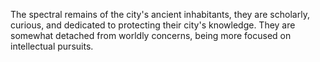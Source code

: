 The spectral remains of the city's ancient inhabitants, they are scholarly, curious, and dedicated to protecting their city's knowledge. They are somewhat detached from worldly concerns, being more focused on intellectual pursuits.